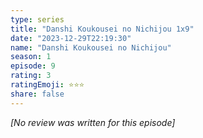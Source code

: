 ```yaml
---
type: series
title: "Danshi Koukousei no Nichijou 1x9"
date: "2023-12-29T22:19:30"
name: "Danshi Koukousei no Nichijou"
season: 1
episode: 9
rating: 3
ratingEmoji: ⭐️⭐️⭐️
share: false
---
```


*[No review was written for this episode]*
